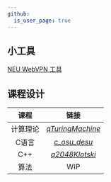 ```yaml
---
github:
  is_user_page: true
---
```


## 小工具

[NEU WebVPN 工具](/webvpn)

## 课程设计

|  课程   | 链接                  |
| :-----: | :-------------:      |
| 计算理论 | [*qTuringMachine*][1] |
| C语言   | [*c_osu_desu*][2]     |
| C++    | [*q2048Klotski*][3]   |
| 算法    | WIP                   |



[1]: https://github.com/w43322/qTuringMachine
[2]: https://github.com/w43322/c_osu_desu
[3]: https://github.com/w43322/q2048Klotski

